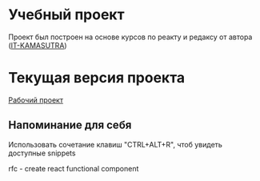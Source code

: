 
# Учебный проект
Проект был построен на основе курсов по реакту и редаксу от автора ([IT-KAMASUTRA](https://www.youtube.com/@ITKAMASUTRA))
# Текущая версия проекта 

[Рабочий проект](ссылка)

## Напоминание для себя

Использовать сочетание клавиш "CTRL+ALT+R", чтоб увидеть доступные snippets 

rfc - create react functional component